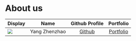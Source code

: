 # About us

Display |     Name      | Github Profile | Portfolio 
--------|:-------------:|:--------------:|:---------:
![](https://via.placeholder.com/100.png?text=Photo) | Yang Zhenzhao | [Github](https://github.com/Zhenzha0) | [Portfolio](docs/team/johndoe.md)

